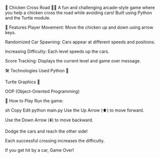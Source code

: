 🐔 Chicken Cross Road 🛑🚗
A fun and challenging arcade-style game where you help a chicken cross the road while avoiding cars! Built using Python and the Turtle module.

🚀 Features
Player Movement: Move the chicken up and down using arrow keys.

Randomized Car Spawning: Cars appear at different speeds and positions.

Increasing Difficulty: Each level speeds up the cars.

Score Tracking: Displays the current level and game over message.

🛠 Technologies Used
Python 🐍

Turtle Graphics 🐢

OOP (Object-Oriented Programming)

📌 How to Play
Run the game:

sh
Copy
Edit
python main.py
Use the Up Arrow (⬆️) to move forward.

Use the Down Arrow (⬇️) to move backward.

Dodge the cars and reach the other side!

Each successful crossing increases the difficulty.

If you get hit by a car, Game Over!
